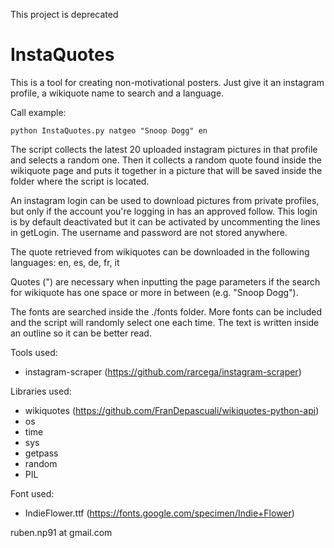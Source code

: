 This project is deprecated

# InstaQuotes
This is a tool for creating non-motivational posters. Just give it an instagram profile, a wikiquote name to search and a language.

Call example:
```
python InstaQuotes.py natgeo "Snoop Dogg" en
```
The script collects the latest 20 uploaded instagram pictures in that profile and selects a random one. Then it collects a random quote found inside the wikiquote page and puts it together in a picture that will be saved inside the folder where the script is located.

An instagram login can be used to download pictures from private profiles, but only if the account you're logging in has an approved follow. This login is by default deactivated but it can be activated by uncommenting the lines in getLogin. The username and password are not stored anywhere.

The quote retrieved from wikiquotes can be downloaded in the following languages: en, es, de, fr, it

Quotes (") are necessary when inputting the page parameters if the search for wikiquote has one space or more in between (e.g. "Snoop Dogg").

The fonts are searched inside the ./fonts folder. More fonts can be included and the script will randomly select one each time. The text is written inside an outline so it can be better read.

Tools used:
* instagram-scraper (https://github.com/rarcega/instagram-scraper)

Libraries used:
* wikiquotes (https://github.com/FranDepascuali/wikiquotes-python-api)
* os
* time
* sys
* getpass
* random
* PIL

Font used:
* IndieFlower.ttf (https://fonts.google.com/specimen/Indie+Flower)

ruben.np91 at gmail.com
